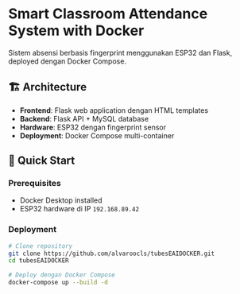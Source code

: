 # Smart Classroom Attendance System with Docker

Sistem absensi berbasis fingerprint menggunakan ESP32 dan Flask, deployed dengan Docker Compose.

## 🏗️ Architecture

- **Frontend**: Flask web application dengan HTML templates
- **Backend**: Flask API + MySQL database  
- **Hardware**: ESP32 dengan fingerprint sensor
- **Deployment**: Docker Compose multi-container

## 🚀 Quick Start

### Prerequisites
- Docker Desktop installed
- ESP32 hardware di IP `192.168.89.42`

### Deployment
```bash
# Clone repository
git clone https://github.com/alvaroocls/tubesEAIDOCKER.git
cd tubesEAIDOCKER

# Deploy dengan Docker Compose
docker-compose up --build -d
